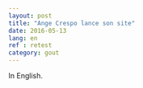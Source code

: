 ```yaml
---
layout: post
title: "Ange Crespo lance son site"
date: 2016-05-13
lang: en
ref : retest
category: gout
---
```


In English.